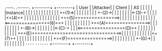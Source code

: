  .----.        .------.       +--------+      +--------+
| User |      |Attacker|      | Client |      |   AS   |
|      |      |        |      |Instance|      |        |
|      |      |        |      |        |      |        |
|      |      |        +=(1)=>|        |      |        |
|      |      |        |      |        +-(2)->|        |
|      |      |        |      |        |<-(3)-+        |
|      |      |        |<=(4)=+        |      |        |
|      |      |        |      |        |      |        |
|      |      |        +==(5)================>|        |
|      |      |        |      |        |      |        |
|      |      |        |<================(6)==+        |
|      |      |        |      |        |      |        |
|      +==(A)================>|        |      |        |
|      |      |        |      |        +-(B)->|        |
|      |      |        |      |        |<-(C)-+        |
|      |<=================(D)=+        |      |        |
|      |      |        |      |        |      |        |
|      +==(E)================================>|        |
|      |      |        |      |        |      |        |
|      |<=(7)=+        |      |        |      |        |
|      |      |        |      |        |      |        |
|      +==(F)================>|        |      |        |
|      |      |        |      |        +-(G)->|        |
|      |      |        |      |        |      |        |
 `----`        `------`       +--------+      +--------+
